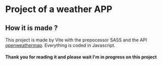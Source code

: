 # Project of a weather APP

## How it is made ? 

This project is made by Vite with the prepocessor SASS and the API [openweathermap](https://openweathermap.org/).
Everything is coded in Javascript.

#### Thank you for reading it and please wait I'm in progress on this project